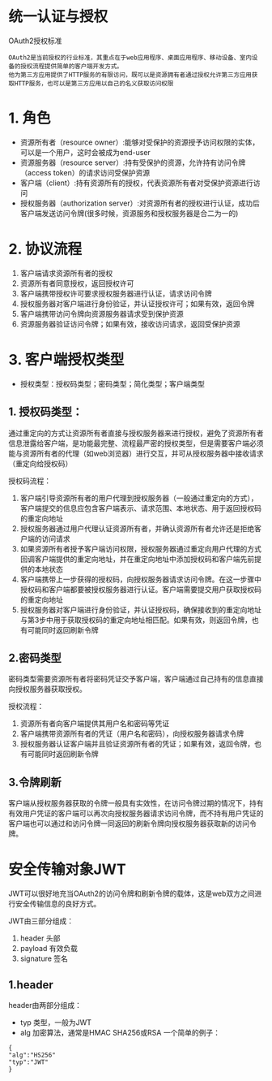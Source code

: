 # 统一认证与授权
OAuth2授权标准

```
OAuth2是当前授权的行业标准，其重点在于web应用程序、桌面应用程序、移动设备、室内设备的授权流程提供简单的客户端开发方式。
他为第三方应用提供了HTTP服务的有限访问，既可以是资源拥有者通过授权允许第三方应用获取HTTP服务，也可以是第三方应用以自己的名义获取访问权限
```
# 1. 角色
* 资源所有者（resource owner）:能够对受保护的资源授予访问权限的实体，可以是一个用户，这时会被成为end-user
* 资源服务器（resource server）:持有受保护的资源，允许持有访问令牌（access token）的请求访问受保护资源
* 客户端（client）:持有资源所有的授权，代表资源所有者对受保护资源进行访问
* 授权服务器（authorization server）:对资源所有者的授权进行认证，成功后客户端发送访问令牌(很多时候，资源服务和授权服务器是合二为一的)

# 2. 协议流程
1. 客户端请求资源所有者的授权
2. 资源所有者同意授权，返回授权许可
3. 客户端携带授权许可要求授权服务器进行认证，请求访问令牌
4. 授权服务器对客户端进行身份验证，并认证授权许可；如果有效，返回令牌
5. 客户端携带访问令牌向资源服务器请求受到保护资源
6. 资源服务器验证访问令牌；如果有效，接收访问请求，返回受保护资源

# 3. 客户端授权类型
* 授权类型：授权码类型；密码类型；简化类型；客户端类型

## 1. 授权码类型：
通过重定向的方式让资源所有者直接与授权服务器来进行授权，避免了资源所有者信息泄露给客户端，是功能最完整、流程最严密的授权类型，但是需要客户端必须能与资源所有者的代理（如web浏览器）进行交互，并可从授权服务器中接收请求（重定向给授权码）

  授权码流程：
1. 客户端引导资源所有者的用户代理到授权服务器（一般通过重定向的方式），客户端提交的信息应包含客户端表示、请求范围、本地状态、用于返回授权码的重定向地址
2. 授权服务器通过用户代理认证资源所有者，并确认资源所有者允许还是拒绝客户端的访问请求
3. 如果资源所有者授予客户端访问权限，授权服务器通过重定向用户代理的方式回调客户端提供的重定向地址，并在重定向地址中添加授权码和客户端先前提供的本地状态
4. 客户端携带上一步获得的授权码，向授权服务器请求访问令牌。在这一步骤中授权码和客户端都要被授权服务器进行认证。客户端需要提交用户获取授权码的重定向地址
5. 授权服务器对客户端进行身份验证，并认证授权码，确保接收到的重定向地址与第3步中用于获取授权码的重定向地址相匹配。如果有效，则返回令牌，也有可能同时返回刷新令牌

## 2.密码类型
密码类型需要资源所有者将密码凭证交予客户端，客户端通过自己持有的信息直接向授权服务器获取授权。

授权流程：
1. 资源所有者向客户端提供其用户名和密码等凭证
2. 客户端携带资源所有者的凭证（用户名和密码），向授权服务器请求令牌
3. 授权服务器认证客户端并且验证资源所有者的凭证；如果有效，返回令牌，也有可能同时返回刷新令牌

## 3.令牌刷新
客户端从授权服务器获取的令牌一般具有实效性，在访问令牌过期的情况下，持有有效用户凭证的客户端可以再次向授权服务器请求访问令牌，而不持有用户凭证的客户端也可以通过和访问令牌一同返回的刷新令牌向授权服务器获取新的访问令牌。

# 安全传输对象JWT
JWT可以很好地充当OAuth2的访问令牌和刷新令牌的载体，这是web双方之间进行安全传输信息的良好方式。

JWT由三部分组成：
1. header 头部
2. payload 有效负载
3. signature 签名

## 1.header
header由两部分组成：
* typ 类型，一般为JWT
* alg 加密算法，通常是HMAC SHA256或RSA
一个简单的例子：

```
{
"alg":"HS256"
"typ":"JWT"
}
```

 